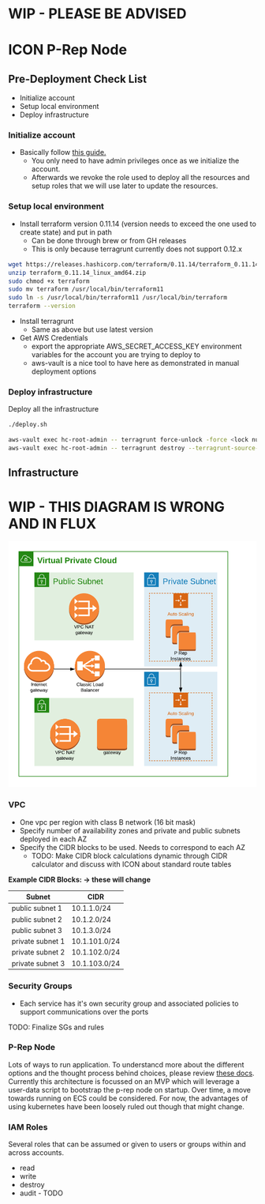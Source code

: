
# WIP - PLEASE BE ADVISED

# ICON P-Rep Node 

## Pre-Deployment Check List 

- Initialize account
- Setup local environment 
- Deploy infrastructure 


### Initialize account

- Basically follow [this guide.](https://docs.cloudposse.com/reference-architectures/cold-start/)
    - You only need to have admin privileges once as we initialize the account.  
    - Afterwards we revoke the role used to deploy all the resources and setup roles that we will use later to update 
    the resources.

### Setup local environment 

- Install terraform version 0.11.14 (version needs to exceed the one used to create state) and put in path 
    - Can be done through brew or from GH releases 
    - This is only because terragrunt currently does not support 0.12.x

```bash
wget https://releases.hashicorp.com/terraform/0.11.14/terraform_0.11.14_linux_amd64.zip
unzip terraform_0.11.14_linux_amd64.zip
sudo chmod +x terraform 
sudo mv terraform /usr/local/bin/terraform11
sudo ln -s /usr/local/bin/terraform11 /usr/local/bin/terraform
terraform --version 
```
    
- Install terragrunt 
    - Same as above but use latest version 
- Get AWS Credentials 
    - export the appropriate AWS_SECRET_ACCESS_KEY environment variables for the account you are trying to deploy to
    - aws-vault is a nice tool to have here as demonstrated in manual deployment options 

### Deploy infrastructure 

Deploy all the infrastructure 
```bash
./deploy.sh 
```

```bash
aws-vault exec hc-root-admin -- terragrunt force-unlock -force <lock number>
aws-vault exec hc-root-admin -- terragrunt destroy --terragrunt-source-update
```

## Infrastructure 

# WIP - THIS DIAGRAM IS WRONG AND IN FLUX
![](docs/static/architecture.png)

### VPC 

- One vpc per region with class B network (16 bit mask)
- Specify number of availability zones and private and public subnets deployed in each AZ
- Specify the CIDR blocks to be used.  Needs to correspond to each AZ
    - TODO: Make CIDR block calculations dynamic through CIDR calculator and discuss with ICON about standard route tables 
    
**Example CIDR Blocks: -> these will change**

| Subnet          | CIDR        |
|-----------------|-------------|
| public subnet 1 | 10.1.1.0/24 |
| public subnet 2 | 10.1.2.0/24 |
| public subnet 3 | 10.1.3.0/24 |
| private subnet 1 | 10.1.101.0/24 |
| private subnet 2 | 10.1.102.0/24 |
| private subnet 3 | 10.1.103.0/24 |


### Security Groups 

- Each service has it's own security group and associated policies to support communications over the ports 

TODO: Finalize SGs and rules 

### P-Rep Node 

Lots of ways to run application. To understancd more about the different options and the thought process behind choices, please review [these docs](docs/icon-planning.md).  Currently this architecture is focussed on an MVP which will leverage a user-data script to bootstrap the p-rep node on startup.  Over time, a move towards running on ECS could be considered.  For now, the advantages of using kubernetes have been loosely ruled out though that might change. 


### IAM Roles 

Several roles that can be assumed or given to users or groups within and across accounts. 

- read
- write 
- destroy 
- audit - TODO

